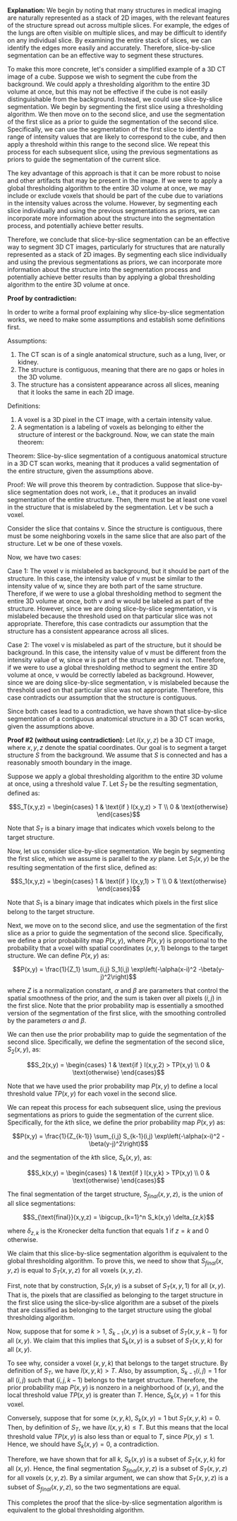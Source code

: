 **Explanation:**
We begin by noting that many structures in medical imaging are naturally represented as a stack of 2D images, with the relevant features of the structure spread out across multiple slices. For example, the edges of the lungs are often visible on multiple slices, and may be difficult to identify on any individual slice. By examining the entire stack of slices, we can identify the edges more easily and accurately. Therefore, slice-by-slice segmentation can be an effective way to segment these structures.

To make this more concrete, let's consider a simplified example of a 3D CT image of a cube. Suppose we wish to segment the cube from the background. We could apply a thresholding algorithm to the entire 3D volume at once, but this may not be effective if the cube is not easily distinguishable from the background. Instead, we could use slice-by-slice segmentation. We begin by segmenting the first slice using a thresholding algorithm. We then move on to the second slice, and use the segmentation of the first slice as a prior to guide the segmentation of the second slice. Specifically, we can use the segmentation of the first slice to identify a range of intensity values that are likely to correspond to the cube, and then apply a threshold within this range to the second slice. We repeat this process for each subsequent slice, using the previous segmentations as priors to guide the segmentation of the current slice.

The key advantage of this approach is that it can be more robust to noise and other artifacts that may be present in the image. If we were to apply a global thresholding algorithm to the entire 3D volume at once, we may include or exclude voxels that should be part of the cube due to variations in the intensity values across the volume. However, by segmenting each slice individually and using the previous segmentations as priors, we can incorporate more information about the structure into the segmentation process, and potentially achieve better results.

Therefore, we conclude that slice-by-slice segmentation can be an effective way to segment 3D CT images, particularly for structures that are naturally represented as a stack of 2D images. By segmenting each slice individually and using the previous segmentations as priors, we can incorporate more information about the structure into the segmentation process and potentially achieve better results than by applying a global thresholding algorithm to the entire 3D volume at once.

**Proof by contradiction:**

In order to write a formal proof explaining why slice-by-slice segmentation works, we need to make some assumptions and establish some definitions first.

Assumptions:
1. The CT scan is of a single anatomical structure, such as a lung, liver, or kidney.
2. The structure is contiguous, meaning that there are no gaps or holes in the 3D volume.
3. The structure has a consistent appearance across all slices, meaning that it looks the same in each 2D image.

Definitions:

1. A voxel is a 3D pixel in the CT image, with a certain intensity value.
2. A segmentation is a labeling of voxels as belonging to either the structure of interest or the background.
Now, we can state the main theorem:

Theorem: Slice-by-slice segmentation of a contiguous anatomical structure in a 3D CT scan works, meaning that it produces a valid segmentation of the entire structure, given the assumptions above.

Proof:
We will prove this theorem by contradiction. Suppose that slice-by-slice segmentation does not work, i.e., that it produces an invalid segmentation of the entire structure. Then, there must be at least one voxel in the structure that is mislabeled by the segmentation. Let v be such a voxel.

Consider the slice that contains v. Since the structure is contiguous, there must be some neighboring voxels in the same slice that are also part of the structure. Let w be one of these voxels.

Now, we have two cases:

Case 1: The voxel v is mislabeled as background, but it should be part of the structure. In this case, the intensity value of v must be similar to the intensity value of w, since they are both part of the same structure. Therefore, if we were to use a global thresholding method to segment the entire 3D volume at once, both v and w would be labeled as part of the structure. However, since we are doing slice-by-slice segmentation, v is mislabeled because the threshold used on that particular slice was not appropriate. Therefore, this case contradicts our assumption that the structure has a consistent appearance across all slices.

Case 2: The voxel v is mislabeled as part of the structure, but it should be background. In this case, the intensity value of v must be different from the intensity value of w, since w is part of the structure and v is not. Therefore, if we were to use a global thresholding method to segment the entire 3D volume at once, v would be correctly labeled as background. However, since we are doing slice-by-slice segmentation, v is mislabeled because the threshold used on that particular slice was not appropriate. Therefore, this case contradicts our assumption that the structure is contiguous.

Since both cases lead to a contradiction, we have shown that slice-by-slice segmentation of a contiguous anatomical structure in a 3D CT scan works, given the assumptions above.


**Proof #2 (without using contradiction):**
Let $I(x,y,z)$ be a 3D CT image, where $x,y,z$ denote the spatial coordinates. Our goal is to segment a target structure $S$ from the background. We assume that $S$ is connected and has a reasonably smooth boundary in the image.

Suppose we apply a global thresholding algorithm to the entire 3D volume at once, using a threshold value $T$. Let $S_T$ be the resulting segmentation, defined as:

$$S_T(x,y,z) = \begin{cases}
    1 & \text{if } I(x,y,z) > T \\
    0 & \text{otherwise}
\end{cases}$$

Note that $S_T$ is a binary image that indicates which voxels belong to the target structure.

Now, let us consider slice-by-slice segmentation. We begin by segmenting the first slice, which we assume is parallel to the $xy$ plane. Let $S_1(x,y)$ be the resulting segmentation of the first slice, defined as:

$$S_1(x,y,z) = \begin{cases}
    1 & \text{if } I(x,y,1) > T \\
    0 & \text{otherwise}
\end{cases}$$

Note that $S_1$ is a binary image that indicates which pixels in the first slice belong to the target structure.

Next, we move on to the second slice, and use the segmentation of the first slice as a prior to guide the segmentation of the second slice. Specifically, we define a prior probability map $P(x,y)$, where $P(x,y)$ is proportional to the probability that a voxel with spatial coordinates $(x,y,1)$ belongs to the target structure. We can define $P(x,y)$ as:

$$P(x,y) = \frac{1}{Z_1} \sum_{i,j} S_1(i,j) \exp\left(-\alpha(x-i)^2 -\beta(y-j)^2\right)$$

where $Z$ is a normalization constant, $\alpha$ and $\beta$ are parameters that control the spatial smoothness of the prior, and the sum is taken over all pixels $(i,j)$ in the first slice. Note that the prior probability map is essentially a smoothed version of the segmentation of the first slice, with the smoothing controlled by the parameters $\alpha$ and $\beta$.

We can then use the prior probability map to guide the segmentation of the second slice. Specifically, we define the segmentation of the second slice, $S_2(x,y)$, as:

$$S_2(x,y) = \begin{cases}
    1 & \text{if } I(x,y,2) > TP(x,y) \\
    0 & \text{otherwise}
\end{cases}$$

Note that we have used the prior probability map $P(x,y)$ to define a local threshold value $T P(x,y)$ for each voxel in the second slice.

We can repeat this process for each subsequent slice, using the previous segmentations as priors to guide the segmentation of the current slice. Specifically, for the $k$th slice, we define the prior probability map $P(x,y)$ as:

$$P(x,y) = \frac{1}{Z_{k-1}} \sum_{i,j} S_{k-1}(i,j) \exp\left(-\alpha(x-i)^2 -\beta(y-j)^2\right)$$

and the segmentation of the $k$th slice, $S_k(x,y)$, as:

$$S_k(x,y) = \begin{cases}
    1 & \text{if } I(x,y,k) > TP(x,y) \\
    0 & \text{otherwise}
\end{cases}$$

The final segmentation of the target structure, $S_{final}(x,y,z)$, is the union of all slice segmentations:

$$S_{\text{final}}(x,y,z) = \bigcup_{k=1}^n S_k(x,y) \delta_{z,k}$$

where $\delta_{z,k}$ is the Kronecker delta function that equals $1$ if $z=k$ and $0$ otherwise.

We claim that this slice-by-slice segmentation algorithm is equivalent to the global thresholding algorithm. To prove this, we need to show that $S_{final}(x,y,z)$ is equal to $S_T(x,y,z)$ for all voxels $(x,y,z)$.

First, note that by construction, $S_1(x,y)$ is a subset of $S_T(x,y,1)$ for all $(x,y)$. That is, the pixels that are classified as belonging to the target structure in the first slice using the slice-by-slice algorithm are a subset of the pixels that are classified as belonging to the target structure using the global thresholding algorithm.

Now, suppose that for some $k>1$, $S_{k-1}(x,y)$ is a subset of $S_T(x,y,k-1)$ for all $(x,y)$. We claim that this implies that $S_k(x,y)$ is a subset of $S_T(x,y,k)$ for all $(x,y)$.

To see why, consider a voxel $(x,y,k)$ that belongs to the target structure. By definition of $S_T$, we have $I(x,y,k) > T$. Also, by assumption, $S_{k-1}(i,j) = 1$ for all $(i,j)$ such that $(i,j,k-1)$ belongs to the target structure. Therefore, the prior probability map $P(x,y)$ is nonzero in a neighborhood of $(x,y)$, and the local threshold value $T P(x,y)$ is greater than $T$. Hence, $S_k(x,y) = 1$ for this voxel.

Conversely, suppose that for some $(x,y,k)$, $S_k(x,y) = 1$ but $S_T(x,y,k) = 0$. Then, by definition of $S_T$, we have $I(x,y,k) \leq T$. But this means that the local threshold value $T P(x,y)$ is also less than or equal to $T$, since $P(x,y) \leq 1$. Hence, we should have $S_k(x,y) = 0$, a contradiction.

Therefore, we have shown that for all $k$, $S_k(x,y)$ is a subset of $S_T(x,y,k)$ for all $(x,y)$. Hence, the final segmentation $S_{final}(x,y,z)$ is a subset of $S_T(x,y,z)$ for all voxels $(x,y,z)$. By a similar argument, we can show that $S_T(x,y,z)$ is a subset of $S_{final}(x,y,z)$, so the two segmentations are equal.

This completes the proof that the slice-by-slice segmentation algorithm is equivalent to the global thresholding algorithm.
